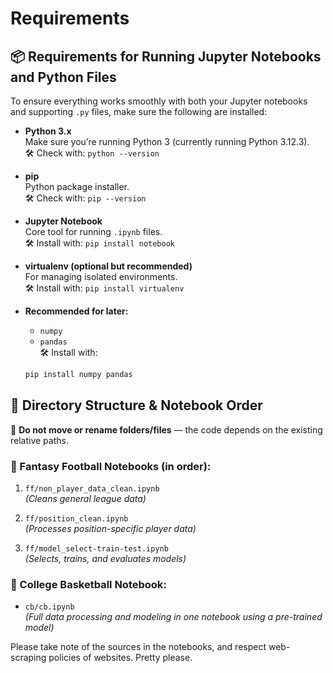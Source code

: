 # Requirements
## 📦 Requirements for Running Jupyter Notebooks and Python Files

To ensure everything works smoothly with both your Jupyter notebooks and supporting `.py` files, make sure the following are installed:

- **Python 3.x**  
  Make sure you’re running Python 3 (currently running Python 3.12.3).  
  🛠️ Check with: `python --version`

- **pip**  
  Python package installer.  
  🛠️ Check with: `pip --version`

- **Jupyter Notebook**  
  Core tool for running `.ipynb` files.  
  🛠️ Install with: `pip install notebook`

- **virtualenv (optional but recommended)**  
  For managing isolated environments.  
  🛠️ Install with: `pip install virtualenv`

- **Recommended for later:**
  - `numpy`
  - `pandas`\
  🛠️ Install with:  
  ```bash
  pip install numpy pandas


## 📁 Directory Structure & Notebook Order

🛑 **Do not move or rename folders/files** — the code depends on the existing relative paths.

### 🏈 Fantasy Football Notebooks (in order):

1. `ff/non_player_data_clean.ipynb`  
   *(Cleans general league data)*

2. `ff/position_clean.ipynb`  
   *(Processes position-specific player data)*

3. `ff/model_select-train-test.ipynb`  
   *(Selects, trains, and evaluates models)*

### 🏀 College Basketball Notebook:

- `cb/cb.ipynb`  
  *(Full data processing and modeling in one notebook using a pre-trained model)*

Please take note of the sources in the notebooks, and respect web-scraping policies of websites. Pretty please.
